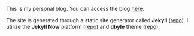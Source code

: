 This is my personal blog. You can access the blog [here](http://psuteparuk.github.io/potchyblog).

The site is generated through a static site generator called **Jekyll** ([repo](https://github.com/jekyll/jekyll)). I utilize the **Jekyll Now** platform ([repo](https://github.com/barryclark/jekyll-now)) and **dbyle** theme ([repo](https://github.com/dbtek/dbyll)).